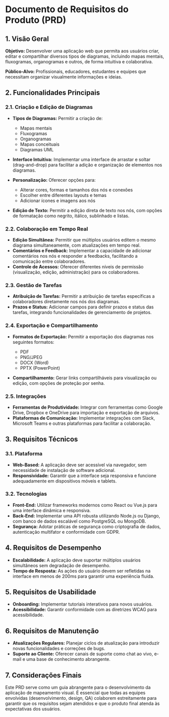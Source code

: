 # Documento de Requisitos do Produto (PRD)

## 1. Visão Geral

**Objetivo:** Desenvolver uma aplicação web que permita aos usuários criar, editar e compartilhar diversos tipos de diagramas, incluindo mapas mentais, fluxogramas, organogramas e outros, de forma intuitiva e colaborativa.

**Público-Alvo:** Profissionais, educadores, estudantes e equipes que necessitam organizar visualmente informações e ideias.

## 2. Funcionalidades Principais

### 2.1. Criação e Edição de Diagramas

*   **Tipos de Diagramas:** Permitir a criação de:

    *   Mapas mentais
    *   Fluxogramas
    *   Organogramas
    *   Mapas conceituais
    *   Diagramas UML

*   **Interface Intuitiva:** Implementar uma interface de arrastar e soltar (drag-and-drop) para facilitar a adição e organização de elementos nos diagramas.

*   **Personalização:** Oferecer opções para:

    *   Alterar cores, formas e tamanhos dos nós e conexões
    *   Escolher entre diferentes layouts e temas
    *   Adicionar ícones e imagens aos nós

*   **Edição de Texto:** Permitir a edição direta de texto nos nós, com opções de formatação como negrito, itálico, sublinhado e listas.

### 2.2. Colaboração em Tempo Real

*   **Edição Simultânea:** Permitir que múltiplos usuários editem o mesmo diagrama simultaneamente, com atualizações em tempo real.
*   **Comentários e Feedback:** Implementar a capacidade de adicionar comentários nos nós e responder a feedbacks, facilitando a comunicação entre colaboradores.
*   **Controle de Acessos:** Oferecer diferentes níveis de permissão (visualização, edição, administração) para os colaboradores.

### 2.3. Gestão de Tarefas

*   **Atribuição de Tarefas:** Permitir a atribuição de tarefas específicas a colaboradores diretamente nos nós dos diagramas.
*   **Prazos e Status:** Adicionar campos para definir prazos e status das tarefas, integrando funcionalidades de gerenciamento de projetos.

### 2.4. Exportação e Compartilhamento

*   **Formatos de Exportação:** Permitir a exportação dos diagramas nos seguintes formatos:

    *   PDF
    *   PNG/JPEG
    *   DOCX (Word)
    *   PPTX (PowerPoint)

*   **Compartilhamento:** Gerar links compartilháveis para visualização ou edição, com opções de proteção por senha.

### 2.5. Integrações

*   **Ferramentas de Produtividade:** Integrar com ferramentas como Google Drive, Dropbox e OneDrive para importação e exportação de arquivos.
*   **Plataformas de Comunicação:** Implementar integrações com Slack, Microsoft Teams e outras plataformas para facilitar a colaboração.

## 3. Requisitos Técnicos

### 3.1. Plataforma

*   **Web-Based:** A aplicação deve ser acessível via navegador, sem necessidade de instalação de software adicional.
*   **Responsividade:** Garantir que a interface seja responsiva e funcione adequadamente em dispositivos móveis e tablets.

### 3.2. Tecnologias

*   **Front-End:** Utilizar frameworks modernos como React ou Vue.js para uma interface dinâmica e responsiva.
*   **Back-End:** Implementar uma API robusta utilizando Node.js ou Django, com banco de dados escalável como PostgreSQL ou MongoDB.
*   **Segurança:** Adotar práticas de segurança como criptografia de dados, autenticação multifator e conformidade com GDPR.

## 4. Requisitos de Desempenho

*   **Escalabilidade:** A aplicação deve suportar múltiplos usuários simultâneos sem degradação de desempenho.
*   **Tempo de Resposta:** As ações do usuário devem ser refletidas na interface em menos de 200ms para garantir uma experiência fluida.

## 5. Requisitos de Usabilidade

*   **Onboarding:** Implementar tutoriais interativos para novos usuários.
*   **Acessibilidade:** Garantir conformidade com as diretrizes WCAG para acessibilidade.

## 6. Requisitos de Manutenção

*   **Atualizações Regulares:** Planejar ciclos de atualização para introduzir novas funcionalidades e correções de bugs.
*   **Suporte ao Cliente:** Oferecer canais de suporte como chat ao vivo, e-mail e uma base de conhecimento abrangente.

## 7. Considerações Finais

Este PRD serve como um guia abrangente para o desenvolvimento da aplicação de mapeamento visual. É essencial que todas as equipes envolvidas (desenvolvimento, design, QA) colaborem estreitamente para garantir que os requisitos sejam atendidos e que o produto final atenda às expectativas dos usuários.
